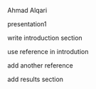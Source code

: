 Ahmad Alqari

presentation1

write introduction section

use reference in introdution

add another reference

add results section